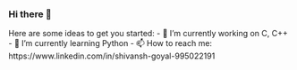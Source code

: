 ### Hi there 👋

<!--
**Shivanshgoyal17/Shivanshgoyal17** is a ✨ _special_ ✨ repository because its `README.md` (this file) appears on your GitHub profile. --!>

Here are some ideas to get you started:

- 🔭 I’m currently working on C, C++
- 🌱 I’m currently learning Python
- 📫 How to reach me: https://www.linkedin.com/in/shivansh-goyal-995022191  
